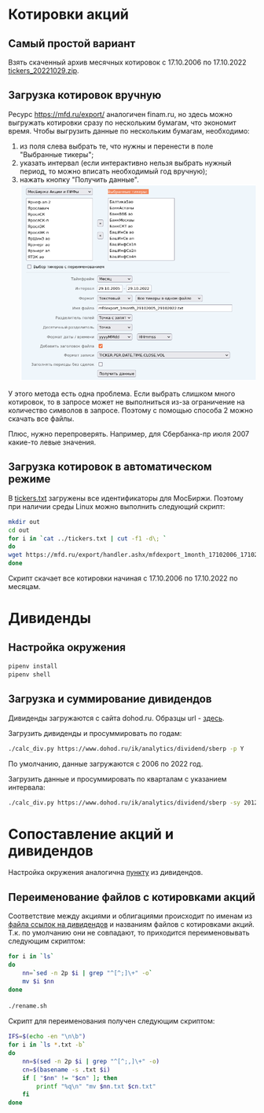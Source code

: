 # Котировки акций
## Самый простой вариант
Взять скаченный архив месячных котировок с 17.10.2006 по 17.10.2022 [tickers_20221029.zip](https://github.com/poserg/sturdy-doodle/raw/readme/rsrc/tickers_20221029.zip).

## Загрузка котировок вручную

Ресурс https://mfd.ru/export/ аналогичен finam.ru, но здесь можно выгружать котировки сразу по нескольким бумагам, что экономит время. Чтобы выгрузить данные по нескольким бумагам, необходимо:
1. из поля слева выбрать те, что нужны и перенести в поле "Выбранные тикеры";
2. указать интервал (если интерактивно нельзя выбрать нужный период, то можно вписать необходимый год вручную);
3. нажать кнопку "Получить данные".
![MFD](./rsrc/mfd.png)

У этого метода есть одна проблема. Если выбрать слишком много котировок, то в запросе может не выполниться из-за ограничение на количество символов в запросе. Поэтому с помощью способа 2 можно скачать все файлы.

Плюс, нужно перепроверять. Например, для Сбербанка-пр июля 2007 какие-то левые значения.

## Загрузка котировок в автоматическом режиме

В [tickers.txt](./rsrc/tickers.txt) загружены все идентификаторы для МосБиржи. Поэтому при наличии среды Linux можно выполнить следующий скрипт:

```bash
mkdir out
cd out
for i in `cat ../tickers.txt | cut -f1 -d\; `
do
wget https://mfd.ru/export/handler.ashx/mfdexport_1month_17102006_17102022.txt\?TickerGroup\=11\&Tickers\=$i\&Alias\=false\&Period\=9\&timeframeValue\=1\&timeframeDatePart\=day\&StartDate\=17.10.2006\&EndDate\=17.10.2022\&SaveFormat\=0\&SaveMode\=0\&FileName\=mfdexport_1month_$i.txt\&FieldSeparator\=%3b\&DecimalSeparator\=.\&DateFormat\=yyyyMMdd\&TimeFormat\=HHmmss\&DateFormatCustom\=\&TimeFormatCustom\=\&AddHeader\=true\&RecordFormat\=2\&Fill\=false
done
```

Скрипт скачает все котировки начиная с 17.10.2006 по 17.10.2022 по месяцам. 

# Дивиденды

## Настройка окружения

```bash
pipenv install
pipenv shell
```

## Загрузка и суммирование дивидендов
Дивиденды загружаются с сайта dohod.ru. Образцы url - [здесь](./rsrc/dividends_links.txt).

Загрузить дивиденды и просуммировать по годам:
```bash
./calc_div.py https://www.dohod.ru/ik/analytics/dividend/sberp -p Y
``` 

По умолчанию, данные загружаются с 2006 по 2022 год. 

Загрузить данные и просуммировать по кварталам с указанием интервала:
```bash
./calc_div.py https://www.dohod.ru/ik/analytics/dividend/sberp -sy 2012 -ey 2018 -p Q 
```

# Сопоставление акций и дивидендов

Настройка окружения аналогична [пункту](#%D0%BD%D0%B0%D1%81%D1%82%D1%80%D0%BE%D0%B9%D0%BA%D0%B0-%D0%BE%D0%BA%D1%80%D1%83%D0%B6%D0%B5%D0%BD%D0%B8%D1%8F) из дивидендов.

## Переименование файлов с котировками акций

Соответствие между акциями и облигациями происходит по именам из [файла ссылок на дивидендов](./rsrc/dividends_links.txt) и названиям файлов с котировками акций. Т.к. по умолчанию они не совпадают, то приходится переименовывать следующим скриптом:

```bash
for i in `ls`
do
	nn=`sed -n 2p $i | grep "^[^;]\+" -o`
	mv $i $nn
done

./rename.sh
```

Скрипт для переименования получен следующим скриптом:
```bash
IFS=$(echo -en "\n\b")
for i in `ls *.txt -b`
do
	nn=$(sed -n 2p $i | grep "^[^;,]\+" -o)
	cn=$(basename -s .txt $i)
	if [ "$nn" != "$cn" ]; then
        printf "%q\n" "mv $nn.txt $cn.txt"
	fi
done
```

